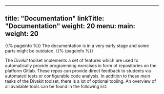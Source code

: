 
---
title: "Documentation"
linkTitle: "Documentation"
weight: 20
menu:
  main:
    weight: 20
---

{{% pageinfo %}}
The documentation is in a very early stage and some parts might be outdated.
{{% /pageinfo %}}

The *Divekit* toolset implements a set of features which are used to automatically provide programming exercises in form
of repositories on the platform Gitlab. These repos can provide direct feedback to students via automated tests or
configurable code analysis. In addition to these main tasks of the Divekit toolset, there is a lot of optional tooling.
An overview of all available tools can be found in the following list:
